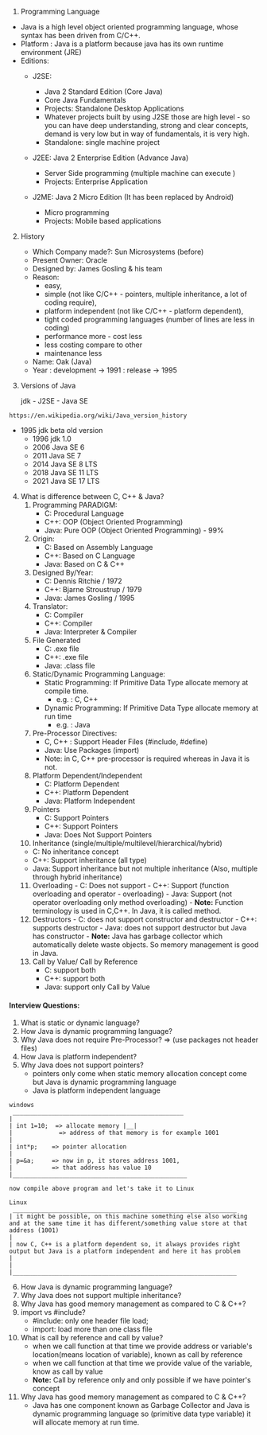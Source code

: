 
1. Programming Language

- Java is a high level object oriented programming language, whose syntax has been driven from C/C++.
- Platform : Java is a platform because java has its own runtime environment (JRE)
- Editions: 
  - J2SE: 
    - Java 2 Standard Edition (Core Java)
    - Core Java Fundamentals
    - Projects: Standalone Desktop Applications
    - Whatever projects built by using J2SE those are high level - so you can have deep understanding, strong and clear concepts, demand is very low but in way of fundamentals, it is very high.
    - Standalone: single machine project
    
  - J2EE: Java 2 Enterprise Edition (Advance Java) 
    - Server Side programming (multiple machine can execute ) 
    - Projects: Enterprise Application

  - J2ME: Java 2 Micro Edition (It has been replaced by Android)
    - Micro programming
    - Projects: Mobile based applications


2. History
   - Which Company made?: Sun Microsystems (before)
   - Present Owner: Oracle
   - Designed by: James Gosling & his team
   - Reason: 
     - easy, 
     - simple (not like C/C++ - pointers, multiple inheritance, a lot of coding require), 
     - platform independent (not like C/C++ - platform dependent),
     - tight coded programming languages (number of lines are less in coding)
     - performance more - cost less 
     - less costing compare to other
     - maintenance less
   - Name: Oak (Java)
   - Year : development -> 1991 : release -> 1995

3. Versions of Java 
    
    jdk - J2SE - Java SE
```
https://en.wikipedia.org/wiki/Java_version_history
```  
   - 1995 jdk beta old version
     - 1996 jdk 1.0
     - 2006 Java SE 6
     - 2011 Java SE 7
     - 2014 Java SE 8  LTS
     - 2018 Java SE 11 LTS
     - 2021 Java SE 17 LTS

4. What is difference between C, C++ & Java?
    1. Programming PARADIGM:
        - C: Procedural Language 
        - C++: OOP (Object Oriented Programming)
        - Java: Pure OOP (Object Oriented Programming) - 99%
    2. Origin:
       - C: Based on Assembly Language
       - C++: Based on C Language
       - Java: Based on C & C++
    3. Designed By/Year:
       - C: Dennis Ritchie / 1972
       - C++: Bjarne Stroustrup / 1979
       - Java: James Gosling / 1995
    4. Translator:
       - C: Compiler
       - C++: Compiler
       - Java: Interpreter & Compiler
    5. File Generated
       - C: .exe file
       - C++: .exe file
       - Java: .class file
    6. Static/Dynamic Programming Language:
       - Static Programming: If Primitive Data Type allocate memory at compile time. 
         - e.g. : C, C++ 
       - Dynamic Programming: If Primitive Data Type allocate memory at run time
         - e.g. : Java
    7. Pre-Processor Directives:
        - C, C++ : Support Header Files (#include, #define)
        - Java: Use Packages (import)
        - Note: in C, C++ pre-processor is required whereas in Java it is not.
    8. Platform Dependent/Independent
       - C: Platform Dependent
       - C++: Platform Dependent
       - Java: Platform Independent
    9. Pointers
       - C: Support Pointers
       - C++: Support Pointers
       - Java: Does Not Support Pointers
    10. Inheritance (single/multiple/multilevel/hierarchical/hybrid)
      - C: No inheritance concept
      - C++: Support inheritance (all type)
      - Java: Support inheritance but not multiple inheritance (Also, multiple through hybrid inheritance)
    11. Overloading
       - C: Does not support
       - C++: Support (function overloading and operator  - overloading)
       - Java: Support (not operator overloading only method overloading)
       - **Note:** Function terminology is used in C,C++. In Java, it is called method.
    12. Destructors
       - C: does not support constructor and destructor
       - C++: supports destructor
       - Java: does not support destructor but Java has constructor
       - **Note:** Java has garbage collector which automatically delete waste objects. So memory management is good in Java. 
    13. Call by Value/ Call by Reference
        - C: support both
        - C++: support both 
        - Java: support only Call by Value
        

#### Interview Questions:
1. What is static or dynamic language? 
2. How Java is dynamic programming language?
3. Why Java does not require Pre-Processor? => (use packages not header files)
4. How Java is platform independent? 
5. Why Java does not support pointers? 
   - pointers only come when static memory allocation concept come but Java is dynamic programming language
   - Java is platform independent language 
```
windows 
 ________________________________________________
|
| int 1=10;  => allocate memory |__| 
|             => address of that memory is for example 1001
|
| int*p;    => pointer allocation
|
| p=&a;     => now in p, it stores address 1001, 
|           => that address has value 10
|_________________________________________________

now compile above program and let's take it to Linux

Linux
 _______________________________________________________________
| it might be possible, on this machine something else also working and at the same time it has different/something value store at that address (1001)
|
| now C, C++ is a platform dependent so, it always provides right output but Java is a platform independent and here it has problem
|
|
|_______________________________________________________________

```

6. How Java is dynamic programming language? 
7. Why Java does not support multiple inheritance? 
8. Why Java has good memory management as compared to C & C++?
9. import vs #include? 
   - #include: only one header file load; 
   - import: load more than one class file 
10. What is call by reference and call by value?
    - when we call function at that time we provide address or variable's location(means location of variable), known as call by reference
    -  when we call function at that time we provide value of the variable, know as call by value
    - **Note:** Call by reference only and only possible if we have pointer's concept
10. Why Java has good memory management as compared to C & C++? 
    - Java has one component known as Garbage Collector and Java is dynamic programming language so (primitive data type variable) it will allocate memory at run time.


